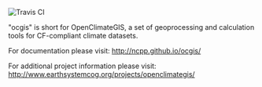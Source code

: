 ![Travis CI](https://travis-ci.org/NCPP/ocgis.svg?branch=master)

"ocgis" is short for OpenClimateGIS, a set of geoprocessing and calculation tools for CF-compliant climate datasets.

For documentation please visit: http://ncpp.github.io/ocgis/

For additional project information please visit: http://www.earthsystemcog.org/projects/openclimategis/
